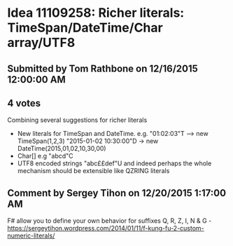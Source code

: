 # Idea 11109258: Richer literals: TimeSpan/DateTime/Char array/UTF8 #

## Submitted by Tom Rathbone on 12/16/2015 12:00:00 AM

## 4 votes

Combining several suggestions for richer literals
- New literals for TimeSpan and DateTime. e.g.
"01:02:03"T --> new TimeSpan(1,2,3)
"2015-01-02 10:30:00"D -> new DateTime(2015,01,02,10,30,00)
- Char[] e.g
"abcd"C
- UTF8 encoded strings "abc££def"U
and indeed perhaps the whole mechanism should be extensible like QZRING literals




## Comment by Sergey Tihon on 12/20/2015 1:17:00 AM

F# allow you to define your own behavior for suffixes Q, R, Z, I, N & G - https://sergeytihon.wordpress.com/2014/01/11/f-kung-fu-2-custom-numeric-literals/

